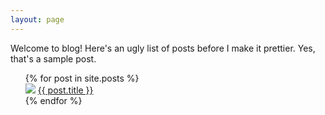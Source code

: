 ```yaml
---
layout: page
---
```


Welcome to blog! Here's an ugly list of posts before I make it prettier. Yes, that's a sample post.

<ul class="posts">
  {% for post in site.posts %}
	  <div class="post-container">
		  <img src="assets/images/{{ post.image1 }}" />
		  <a href="{{ BASE_PATH }}{{ post.url }}">{{ post.title }}</a>
	  </div>
  {% endfor %}
</ul>

